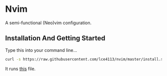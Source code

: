 # Nvim
A semi-functional (Neo)vim configuration.


## Installation And Getting Started

Type this into your command line...
```bash
curl -s https://raw.githubusercontent.com/lce4113/nvim/master/install.sh | bash
```
It runs [this](https://github.com/lce4113/nvim/blob/master/install.sh) file.
